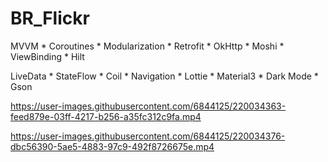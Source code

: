 # BR_Flickr

MVVM * Coroutines * Modularization * Retrofit * OkHttp * Moshi * ViewBinding * Hilt

LiveData * StateFlow * Coil * Navigation * Lottie * Material3 * Dark Mode * Gson


https://user-images.githubusercontent.com/6844125/220034363-feed879e-03ff-4217-b256-a35fc312c9fa.mp4


https://user-images.githubusercontent.com/6844125/220034376-dbc56390-5ae5-4883-97c9-492f8726675e.mp4


